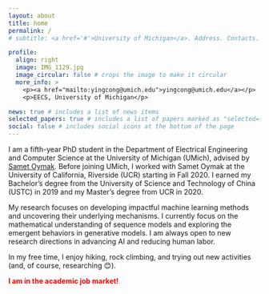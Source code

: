 ```yaml
---
layout: about
title: home
permalink: /
# subtitle: <a href='#'>University of Michigan</a>. Address. Contacts. Motto. Etc.

profile:
  align: right
  image: IMG_1129.jpg
  image_circular: false # crops the image to make it circular
  more_info: >
    <p><a href="mailto:yingcong@umich.edu">yingcong@umich.edu</a></p>
    <p>EECS, University of Michigan</p>

news: true # includes a list of news items
selected_papers: true # includes a list of papers marked as "selected={true}"
social: false # includes social icons at the bottom of the page
---
```


I am a fifth-year PhD student in the Department of Electrical Engineering and Computer Science at the University of Michigan (UMich), advised by [Samet Oymak](https://sota.engin.umich.edu/). Before joining UMich, I worked with Samet Oymak at the University of California, Riverside (UCR) starting in Fall 2020. I earned my Bachelor’s degree from the University of Science and Technology of China (USTC) in 2019 and my Master’s degree from UCR in 2020.

My research focuses on developing impactful machine learning methods and uncovering their underlying mechanisms. I currently focus on the mathematical understanding of sequence models and exploring the emergent behaviors in generative models. I am always open to new research directions in advancing AI and reducing human labor.

In my free time, I enjoy hiking, rock climbing, and trying out new activities (and, of course, researching :blush:).

<strong><font color="red">I am in the academic job market!</font></strong>
